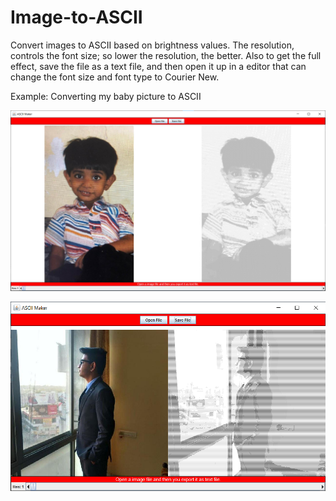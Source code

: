# Image-to-ASCII
Convert images to ASCII based on brightness values. The resolution, controls the font size; so lower the resolution, the better. Also to get the full effect, save the file as a text file, and then open it up in a editor that can change the font size and font type to Courier New. 

Example: Converting my baby picture to ASCII
<p align="left">
  <img src="ScreenShot.png" width="1000" title="Me as a baby">
</p>
<p align="left">
  <img src="ScreenShot 2.png" width="1000" title="Me as a teen">
</p>
